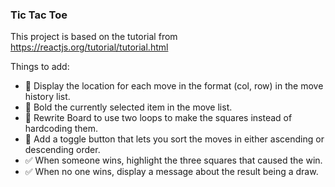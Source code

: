 ### Tic Tac Toe
This project is based on the tutorial from https://reactjs.org/tutorial/tutorial.html

Things to add:
- :black_square_button: Display the location for each move in the format (col, row) in the move history list.
- :black_square_button: Bold the currently selected item in the move list.
- :black_square_button: Rewrite Board to use two loops to make the squares instead of hardcoding them.
- :black_square_button: Add a toggle button that lets you sort the moves in either ascending or descending order.
- :white_check_mark: When someone wins, highlight the three squares that caused the win.
- :white_check_mark: When no one wins, display a message about the result being a draw.